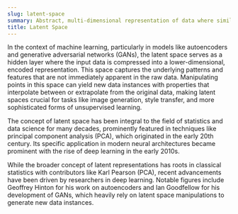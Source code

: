 ```yaml
---
slug: latent-space
summary: Abstract, multi-dimensional representation of data where similar items are mapped close together, commonly used in ML and AI models.
title: Latent Space
---
```


In the context of machine learning, particularly in models like autoencoders and generative adversarial networks (GANs), the latent space serves as a hidden layer where the input data is compressed into a lower-dimensional, encoded representation. This space captures the underlying patterns and features that are not immediately apparent in the raw data. Manipulating points in this space can yield new data instances with properties that interpolate between or extrapolate from the original data, making latent spaces crucial for tasks like image generation, style transfer, and more sophisticated forms of unsupervised learning.

The concept of latent space has been integral to the field of statistics and data science for many decades, prominently featured in techniques like principal component analysis (PCA), which originated in the early 20th century. Its specific application in modern neural architectures became prominent with the rise of deep learning in the early 2010s.

While the broader concept of latent representations has roots in classical statistics with contributors like Karl Pearson (PCA), recent advancements have been driven by researchers in deep learning. Notable figures include Geoffrey Hinton for his work on autoencoders and Ian Goodfellow for his development of GANs, which heavily rely on latent space manipulations to generate new data instances.
